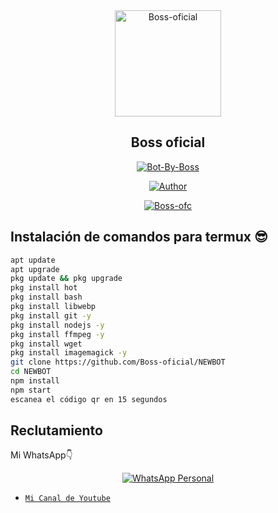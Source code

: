<div align="center">
<img src="https://i.ibb.co/z6cq75T/repositorio.gif" alt="Boss-oficial" width="170" />

## Boss oficial

</div>

<p align="center">
<a href="##"><img title="Bot-By-Boss" src="https://img.shields.io/static/v1?label=Lenguaje&message=Espa%C3%B1ol&color=blue"></a>
</p>
<p align="center">
  <a href="https://github.com/Boss-oficial"><img title="Author" src="https://img.shields.io/badge/Author-Boss oficial-blue.svg?style=for-the-badge&logo=github" /></a>
</p>
<p align="center">
<a href="#"><img title="Boss-ofc" src="https://img.shields.io/static/v1?label=WhatsApp&message=Bot&color=blue"></a>
</p>



## Instalación de comandos para termux 😎
```bash
apt update
apt upgrade
pkg update && pkg upgrade 
pkg install hot
pkg install bash
pkg install libwebp
pkg install git -y
pkg install nodejs -y 
pkg install ffmpeg -y 
pkg install wget
pkg install imagemagick -y
git clone https://github.com/Boss-oficial/NEWBOT
cd NEWBOT
npm install
npm start
escanea el código qr en 15 segundos
```

## Reclutamiento
Mi WhatsApp👇
<p align="center">
 <a href="https://wa.me/6283896811444"><img alt="WhatsApp Personal" src="https://img.shields.io/badge/WhatsApp-25D366?style=for-the-badge&logo=whatsapp&logoColor=black"/></a>
</p>

* [`Mi Canal de Youtube`](https://youtube.com/channel/UC3wEXnYH07Fr6IdBMQRv0Eg)
